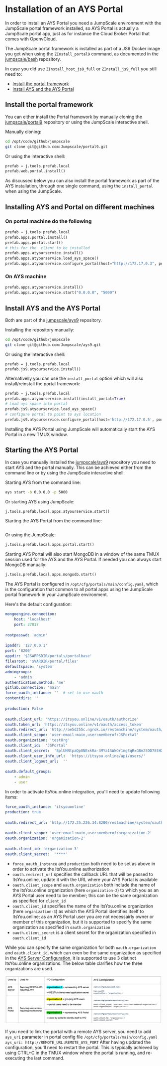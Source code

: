 # Installation of an AYS Portal

In order to install an AYS Portal you need a JumpScale environment with the JumpScale portal framework installed, so AYS Portal is actually a JumpScale portal app, just as for instance the Cloud Broker Portal that comes with OpenvCloud.

The JumpScale portal framework is installed as part of a JS9 Docker image you get when using the `ZInstall_portal9` command, as documented in the [jumpscale/bash](https://github.com/Jumpscale/bash/blob/master/README.md) repository.

In case you did use `ZInstall_host_js9_full` or `ZInstall_js9_full` you still need to:
- [Install the portal framework](#portal9)
- [Install AYS and the AYS Portal](#ays9)

<a id="portal9"></a>
## Install the portal framework

You can either install the Portal framework by manually cloning the [jumpscale/portal9](https://github.com/Jumpscale/portal9) repository or using the JumpScale interactive shell.

Manually cloning:
```bash
cd /opt/code/github/jumpscale
git clone git@github.com:Jumpscale/portal9.git
```

Or using the interactive shell:
```python
prefab = j.tools.prefab.local
prefab.web.portal.install()
```

As discussed below you can also install the portal framework as part of the AYS installation, through one single command, using the `install_portal` when using the JumpScale.


<a id="ays9"></a>

## Installing AYS and Portal on different machines
### On portal machine do the following

```python
prefab = j.tools.prefab.local
prefab.apps.portal.install()
prefab.apps.portal.start()
# this for the  client to be installed
prefab.apps.atyourservice.install()
prefab.apps.atyourservice.load_ays_space()
prefab.apps.atyourservice.configure_portal(host="http://172.17.0.3", port="5000")
```

### On AYS machine
```python
prefab.apps.atyourservice.install()
prefab.apps.atyourservice.start("0.0.0.0", "5000")
```

## Install AYS and the AYS Portal

Both are part of the [jumpscale/ays9](https://github.com/Jumpscale/ays9) repository.

Installing the repository manually:
```bash
cd /opt/code/github/jumpscale
git clone git@github.com:Jumpscale/ays9.git
```

Or using the interactive shell:
```
prefab = j.tools.prefab.local
prefab.js9.atyourservice.install()
```

Alternativelly you can use the `install_portal` option which will also install/reinstall the portal framework:
```python
prefab = j.tools.prefab.local
prefab.apps.atyourservice.install(install_portal=True)
# Load ays space into portal
prefab.js9.atyourservice.load_ays_space()
# configure portal to point to ays location
prefab.js9.atyourservice.configure_portal(host='http://172.17.0.5', port="5000")
```

Installing the AYS Portal using JumpScale will automatically start the AYS Portal in a new TMUX window.


## Starting the AYS Portal

In case you manually installed the [jumpscale/ays9](https://github.com/Jumpscale/ays9) repository you need to start AYS and the portal manually. This can be achieved either from the command line or by using the JumpScale interactive shell.

Starting AYS from the command line:
```bash
ays start -b 0.0.0.0 -p 5000
```

Or starting AYS using JumpScale:
```python
j.tools.prefab.local.apps.atyourservice.start()
```

Starting the AYS Portal from the command line:
```bash

```

Or using the JumpScale:
```python
j.tools.prefab.local.apps.portal.start()
```

Starting AYS Portal will also start MongoDB in a window of the same TMUX session used for the AYS and the AYS Portal. If needed you can always start MongoDB manually:
```python
j.tools.prefab.local.apps.mongodb.start()
```

The AYS Portal is configured in `/opt/cfg/portals/main/config.yaml`, which is the configuration that common to all portal apps using the JumpScale portal framework in your JumpScale environment.

Here's the default configuration:
```yaml
mongoengine.connection:
    host: 'localhost'
    port: 27017

rootpasswd: 'admin'

ipaddr: '127.0.0.1'
port: '8200'
appdir: '$JSAPPSDIR/portals/portalbase'
filesroot: '$VARDIR/portal/files'
defaultspace: 'system'
admingroups:
    - 'admin'
authentication.method: 'me'
gitlab.connection: 'main'
force_oauth_instance: ''  # set to use oauth
contentdirs: ''

production: False

oauth.client_url: 'https://itsyou.online/v1/oauth/authorize'
oauth.token_url: 'https://itsyou.online/v1/oauth/access_token'
oauth.redirect_url: 'http://ae5d255c.ngrok.io/restmachine/system/oauth/authorize'
oauth.client_scope: 'user:email:main,user:memberof:JSPortal'
oauth.organization: 'testOrg'
oauth.client_id:  'JSPortal'
oauth.client_secret:  '8plUHNtpaQp8NExkRa-3MYa1SWkOr1mgEqRxGBm25DD78tHXiIlS'
oauth.client_user_info_url:  'https://itsyou.online/api/users/'
oauth.client_logout_url:  ''

oauth.default_groups:
    - admin
    - user
```

In order to activate ItsYou.online integration, you'll need to update following items:
```yaml
force_oauth_instance: 'itsyouonline'
production: true

oauth.redirect_url: 'http://172.25.226.34:8200/restmachine/system/oauth/authorize'

oauth.client_scope: 'user:email:main,user:memberof:organization-2'
oauth.organization: 'organization-2'

oauth.client_id: 'organization-3'
oauth.client_secret:  '****'
```

- `force_oauth_instance` and `production` both need to be set as above in order to activate the ItsYou.online authorization
- `oauth.redirect_url` specifies the callback URL that will be passed to ItsYou.online, update it with the URL where your AYS Portal is available
- `oauth.client_scope` and `oauth.organization` both include the name of the ItsYou.online organization (here `organization-2`) to which you as an AYS Portal user need to be member; this can be the same organization as specified for `client_id`
- `oauth.client_id` specifies the name of the ItsYou.online organization (here `organization-3`) as which the AYS Portal identifies itself to ItsYou.online; as an AYS Portal user you are not necessairly owner or member of this organization, but it is supported to specify the same organization as specified in ``oauth.organization``
- `oauth.client_secret` is a client secret for the organization specified in `oauth.client_id`


While you can specify the same organization for both `oauth.organization` and `oauth.client_id`, which can even be the same organization as specified in the [AYS Server Configuration](../../gettingstarted/ays-server-configuration.md), it is supported to use 3 distinct ItsYou.online organizations. The below table clarifies how the three organizations are used.

![](images/iyo-organizations.png)

If you need to link the portal with a remote AYS server, you need to add `ays_uri` parameter in portal config file `/opt/cfg/portals/main/config.yaml`
`ays_uri: http://REMOTE_URL:REMOTE_AYS_PORT`
After having updated the configuration, you'll need to restart the portal. This is typically achieved by using CTRL+C in the TMUX window where the portal is running, and re-executing the last command.
